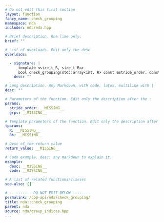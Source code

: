 ```yaml
---
# Do not edit this first section
layout: function
fancy_name: check_grouping
namespace: nda
includer: nda/nda.hpp

# Brief description. One line only.
brief: ""

# List of overloads. Edit only the desc
overloads:

  - signature: |
      template <size_t R, size_t Rs>
      bool check_grouping(std::array<int, R> const &stride_order, const std::array<int, Rs> &... grps)
    desc: ""

# Long description. Any Markdown, with code, latex, multiline with |
desc: ""

# Parameters of the function. Edit only the description after the :
params:
  stride_order: __MISSING__
  grps: __MISSING__

# Template parameters of the function. Edit only the description after the :
tparams:
  R: __MISSING__
  Rs: __MISSING__

# Desc of the return value
return_value: __MISSING__

# Code example. desc: any markdown to explain it.
example:
  desc: __MISSING__
  code: __MISSING__

# A list of related functions/classes
see-also: []

# ---------- DO NOT EDIT BELOW --------
permalink: /cpp-api/nda/check_grouping/
title: nda::check_grouping
parent: nda
source: nda/group_indices.hpp
...
```


